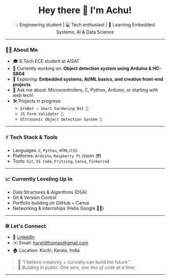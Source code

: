 <h1 align="center">Hey there 👋 I'm Achu!</h1>

<p align="center">
  💡 Engineering student | 💻 Tech enthusiast | 🌱 Learning Embedded Systems, AI & Data Science  
</p>

---

### 👨‍💻 About Me
- 🎓 B.Tech ECE student at AISAT  
- 🔭 Currently working on: **Object detection system using Arduino & HC-SR04**
- 🌱 Exploring: **Embedded systems, AI/ML basics, and creative front-end projects**
- 💬 Ask me about: Microcontrollers, C, Python, Arduino, or starting with web tech!
- 🛠️ Projects in progress:  
  - `GroBot – Smart Gardening Bot 🌿`  
  - `JS Form Validator 🚦`  
  - `Ultrasonic Object Detection System 📡`

---

### ⚡ Tech Stack & Tools
- Languages: `C`, `Python`, `HTML/CSS`
- Platforms: `Arduino`, `Raspberry Pi` *(soon 😎)*  
- Tools: `Git`, `VS Code`, `Fritzing`, `Canva`, `Tinkercad`

---

### 📈 Currently Leveling Up In
- Data Structures & Algorithms (DSA)
- Git & Version Control
- Portfolio building on GitHub + Canva
- Networking & internships (Hello Google 👀✨)

---

### 🌐 Let's Connect
- 💼 [LinkedIn](https://www.linkedin.com/in/your-link/)  
- ✉️ Email: harshilthomas@gmail.com  
- 🏠 Location: Kochi, Kerala, India  

> 🚀 “I believe creativity + curiosity can build the future.”  
> 📌 *Building in public. One wire, one line of code at a time.*

---

